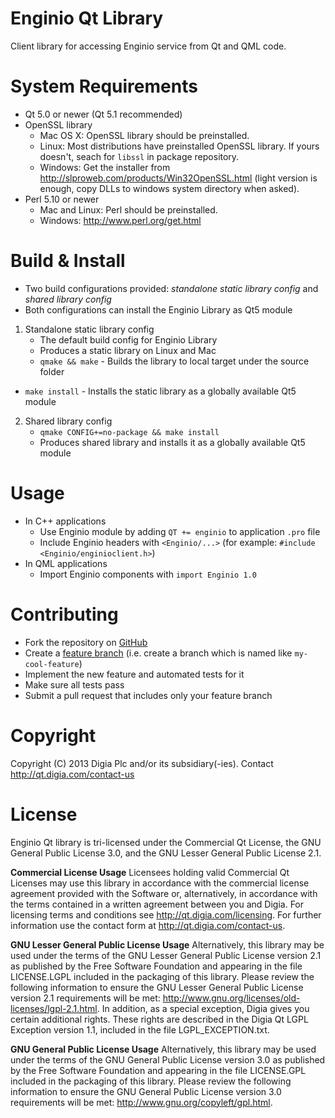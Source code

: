 # Enginio Qt Library 
Client library for accessing Enginio service from Qt and QML code. 


# System Requirements
* Qt 5.0 or newer (Qt 5.1 recommended)
* OpenSSL library
  * Mac OS X: OpenSSL library should be preinstalled.
  * Linux: Most distributions have preinstalled OpenSSL library. If yours doesn't, seach for `libssl` in package repository.
  * Windows: Get the installer from http://slproweb.com/products/Win32OpenSSL.html (light version is enough, copy DLLs to windows system directory when asked).
* Perl 5.10 or newer
  * Mac and Linux: Perl should be preinstalled.
  * Windows: http://www.perl.org/get.html

# Build & Install
* Two build configurations provided: *standalone static library config* and *shared library config* 
* Both configurations can install the Enginio Library as Qt5 module

1. Standalone static library config 
    * The default build config for Enginio Library
    * Produces a static library on Linux and Mac
    * `qmake && make` - Builds the library to local target under the source folder   
 * `make install` - Installs the static library as a globally available Qt5 module 


2. Shared library config
	* `qmake CONFIG+=no-package && make install`
	* Produces shared library and installs it as a globally available Qt5 module

# Usage
* In C++ applications 
    * Use Enginio module by adding `QT += enginio` to application `.pro` file
    * Include Enginio headers with `<Enginio/...>` (for example: `#include <Enginio/enginioclient.h>`) 
* In QML applications 
    * Import Enginio components with `import Enginio 1.0`


# Contributing
* Fork the repository on [GitHub](https://github.com/enginio/enginio-qt)
* Create a [feature branch](http://nvie.com/posts/a-successful-git-branching-model/) (i.e. create a branch which is named like `my-cool-feature`)
* Implement the new feature and automated tests for it
* Make sure all tests pass
* Submit a pull request that includes only your feature branch


# Copyright
Copyright (C) 2013 Digia Plc and/or its subsidiary(-ies).
Contact http://qt.digia.com/contact-us 


# License
Enginio Qt library is tri-licensed under the Commercial Qt License, the GNU General Public License 3.0, and the GNU Lesser General Public License 2.1.

**Commercial License Usage**
Licensees holding valid Commercial Qt Licenses may use this library in accordance with the commercial license agreement provided with the Software or, alternatively, in accordance with the terms contained in a written agreement between you and Digia. For licensing terms and conditions see http://qt.digia.com/licensing. For further information use the contact form at http://qt.digia.com/contact-us.

**GNU Lesser General Public License Usage**
Alternatively, this library may be used under the terms of the GNU Lesser General Public License version 2.1 as published by the Free Software Foundation and appearing in the file LICENSE.LGPL included in the packaging of this library. Please review the following information to ensure the GNU Lesser General Public License version 2.1 requirements will be met: http://www.gnu.org/licenses/old-licenses/lgpl-2.1.html. In addition, as a special exception, Digia gives you certain additional rights. These rights are described in the Digia Qt LGPL Exception version 1.1, included in the file LGPL_EXCEPTION.txt.

**GNU General Public License Usage**
Alternatively, this library may be used under the terms of the GNU General Public License version 3.0 as published by the Free Software Foundation and appearing in the file LICENSE.GPL included in the packaging of this library. Please review the following information to ensure the GNU General Public License version 3.0 requirements will be met: http://www.gnu.org/copyleft/gpl.html.
